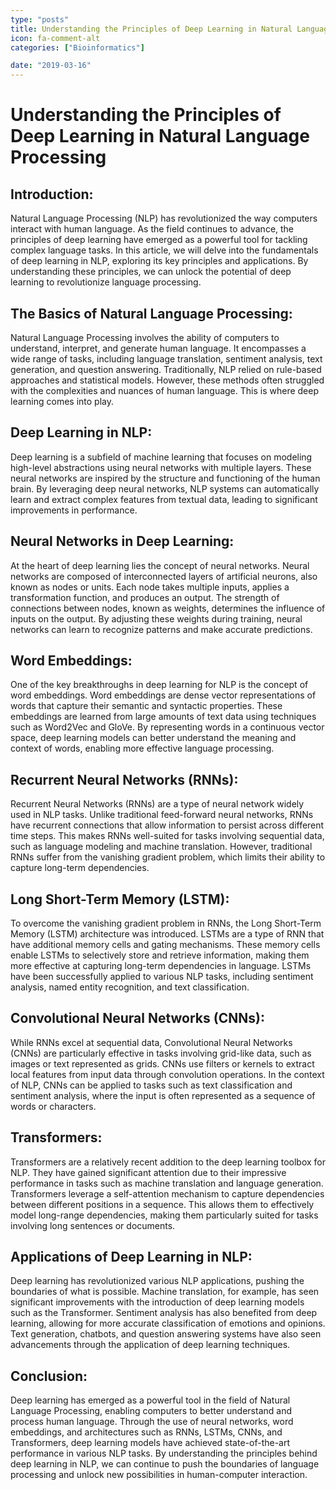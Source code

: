 ```yaml
---
type: "posts"
title: Understanding the Principles of Deep Learning in Natural Language Processing
icon: fa-comment-alt
categories: ["Bioinformatics"]

date: "2019-03-16"
---
```




# Understanding the Principles of Deep Learning in Natural Language Processing

## Introduction:
Natural Language Processing (NLP) has revolutionized the way computers interact with human language. As the field continues to advance, the principles of deep learning have emerged as a powerful tool for tackling complex language tasks. In this article, we will delve into the fundamentals of deep learning in NLP, exploring its key principles and applications. By understanding these principles, we can unlock the potential of deep learning to revolutionize language processing.

## The Basics of Natural Language Processing:
Natural Language Processing involves the ability of computers to understand, interpret, and generate human language. It encompasses a wide range of tasks, including language translation, sentiment analysis, text generation, and question answering. Traditionally, NLP relied on rule-based approaches and statistical models. However, these methods often struggled with the complexities and nuances of human language. This is where deep learning comes into play.

## Deep Learning in NLP:
Deep learning is a subfield of machine learning that focuses on modeling high-level abstractions using neural networks with multiple layers. These neural networks are inspired by the structure and functioning of the human brain. By leveraging deep neural networks, NLP systems can automatically learn and extract complex features from textual data, leading to significant improvements in performance.

## Neural Networks in Deep Learning:
At the heart of deep learning lies the concept of neural networks. Neural networks are composed of interconnected layers of artificial neurons, also known as nodes or units. Each node takes multiple inputs, applies a transformation function, and produces an output. The strength of connections between nodes, known as weights, determines the influence of inputs on the output. By adjusting these weights during training, neural networks can learn to recognize patterns and make accurate predictions.

## Word Embeddings:
One of the key breakthroughs in deep learning for NLP is the concept of word embeddings. Word embeddings are dense vector representations of words that capture their semantic and syntactic properties. These embeddings are learned from large amounts of text data using techniques such as Word2Vec and GloVe. By representing words in a continuous vector space, deep learning models can better understand the meaning and context of words, enabling more effective language processing.

## Recurrent Neural Networks (RNNs):
Recurrent Neural Networks (RNNs) are a type of neural network widely used in NLP tasks. Unlike traditional feed-forward neural networks, RNNs have recurrent connections that allow information to persist across different time steps. This makes RNNs well-suited for tasks involving sequential data, such as language modeling and machine translation. However, traditional RNNs suffer from the vanishing gradient problem, which limits their ability to capture long-term dependencies.

## Long Short-Term Memory (LSTM):
To overcome the vanishing gradient problem in RNNs, the Long Short-Term Memory (LSTM) architecture was introduced. LSTMs are a type of RNN that have additional memory cells and gating mechanisms. These memory cells enable LSTMs to selectively store and retrieve information, making them more effective at capturing long-term dependencies in language. LSTMs have been successfully applied to various NLP tasks, including sentiment analysis, named entity recognition, and text classification.

## Convolutional Neural Networks (CNNs):
While RNNs excel at sequential data, Convolutional Neural Networks (CNNs) are particularly effective in tasks involving grid-like data, such as images or text represented as grids. CNNs use filters or kernels to extract local features from input data through convolution operations. In the context of NLP, CNNs can be applied to tasks such as text classification and sentiment analysis, where the input is often represented as a sequence of words or characters.

## Transformers:
Transformers are a relatively recent addition to the deep learning toolbox for NLP. They have gained significant attention due to their impressive performance in tasks such as machine translation and language generation. Transformers leverage a self-attention mechanism to capture dependencies between different positions in a sequence. This allows them to effectively model long-range dependencies, making them particularly suited for tasks involving long sentences or documents.

## Applications of Deep Learning in NLP:
Deep learning has revolutionized various NLP applications, pushing the boundaries of what is possible. Machine translation, for example, has seen significant improvements with the introduction of deep learning models such as the Transformer. Sentiment analysis has also benefited from deep learning, allowing for more accurate classification of emotions and opinions. Text generation, chatbots, and question answering systems have also seen advancements through the application of deep learning techniques.

## Conclusion:
Deep learning has emerged as a powerful tool in the field of Natural Language Processing, enabling computers to better understand and process human language. Through the use of neural networks, word embeddings, and architectures such as RNNs, LSTMs, CNNs, and Transformers, deep learning models have achieved state-of-the-art performance in various NLP tasks. By understanding the principles behind deep learning in NLP, we can continue to push the boundaries of language processing and unlock new possibilities in human-computer interaction.